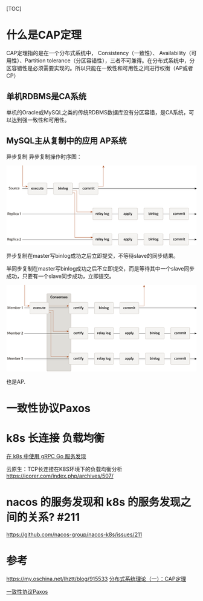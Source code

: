 

[TOC]



# 什么是CAP定理

CAP定理指的是在一个分布式系统中， Consistency（一致性）、 Availability（可用性）、Partition tolerance（分区容错性），三者不可兼得。在分布式系统中，分区容错性是必须需要实现的。所以只能在一致性和可用性之间进行权衡（AP或者CP）

## 单机RDBMS是CA系统

单机的Oracle或MySQL之类的传统RDBMS数据库没有分区容错，是CA系统，可以达到强一致性和可用性。

## MySQL主从复制中的应用 AP系统

异步复制 异步复制操作时序图：

![async-replication-diagram](images/async-replication-diagram.png)

异步复制在master写binlog成功之后立即提交，不等待slave的同步结果。



半同步复制在master写binlog成功之后不立即提交，而是等待其中一个slave同步成功，只要有一个slave同步成功，立即提交。

![gr-replication-diagram](images/gr-replication-diagram.png)

也是AP.



# 一致性协议Paxos



# k8s 长连接 负载均衡

[在 k8s 中使用 gRPC Go 服务发现](https://blog.cong.moe/post/2021-03-15-grpc-go-discovery-in-k8s/)

云原生：TCP长连接在K8S环境下的负载均衡分析 https://icorer.com/index.php/archives/507/



# nacos 的服务发现和 k8s 的服务发现之间的关系? #211

https://github.com/nacos-group/nacos-k8s/issues/211



# 参考

https://my.oschina.net/lhztt/blog/915533 [分布式系统理论（一）：CAP定理](https://my.oschina.net/lhztt/blog/915533)

[一致性协议Paxos](https://my.oschina.net/lhztt/blog/995114)